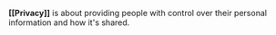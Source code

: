 **[[Privacy]]** is about providing people with control over their personal information and how it's shared.